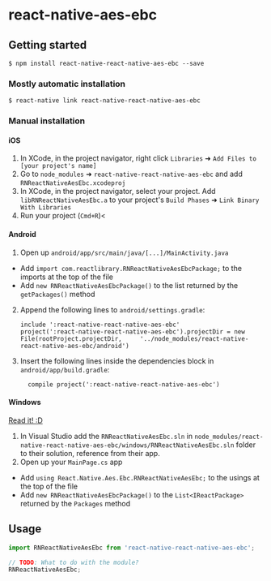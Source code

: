 
# react-native-aes-ebc

## Getting started

`$ npm install react-native-react-native-aes-ebc --save`

### Mostly automatic installation

`$ react-native link react-native-react-native-aes-ebc`

### Manual installation


#### iOS

1. In XCode, in the project navigator, right click `Libraries` ➜ `Add Files to [your project's name]`
2. Go to `node_modules` ➜ `react-native-react-native-aes-ebc` and add `RNReactNativeAesEbc.xcodeproj`
3. In XCode, in the project navigator, select your project. Add `libRNReactNativeAesEbc.a` to your project's `Build Phases` ➜ `Link Binary With Libraries`
4. Run your project (`Cmd+R`)<

#### Android

1. Open up `android/app/src/main/java/[...]/MainActivity.java`
  - Add `import com.reactlibrary.RNReactNativeAesEbcPackage;` to the imports at the top of the file
  - Add `new RNReactNativeAesEbcPackage()` to the list returned by the `getPackages()` method
2. Append the following lines to `android/settings.gradle`:
  	```
  	include ':react-native-react-native-aes-ebc'
  	project(':react-native-react-native-aes-ebc').projectDir = new File(rootProject.projectDir, 	'../node_modules/react-native-react-native-aes-ebc/android')
  	```
3. Insert the following lines inside the dependencies block in `android/app/build.gradle`:
  	```
      compile project(':react-native-react-native-aes-ebc')
  	```

#### Windows
[Read it! :D](https://github.com/ReactWindows/react-native)

1. In Visual Studio add the `RNReactNativeAesEbc.sln` in `node_modules/react-native-react-native-aes-ebc/windows/RNReactNativeAesEbc.sln` folder to their solution, reference from their app.
2. Open up your `MainPage.cs` app
  - Add `using React.Native.Aes.Ebc.RNReactNativeAesEbc;` to the usings at the top of the file
  - Add `new RNReactNativeAesEbcPackage()` to the `List<IReactPackage>` returned by the `Packages` method


## Usage
```javascript
import RNReactNativeAesEbc from 'react-native-react-native-aes-ebc';

// TODO: What to do with the module?
RNReactNativeAesEbc;
```
  